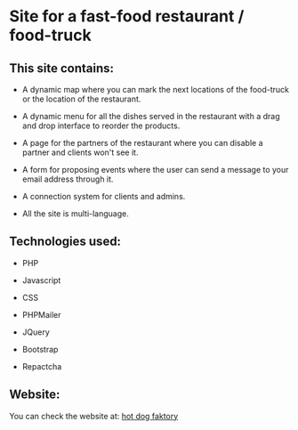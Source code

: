 # Site for a fast-food restaurant / food-truck



## This site contains: 

* A dynamic map where you can mark the next locations of the food-truck or the location of the restaurant.



* A dynamic menu for all the dishes served in the restaurant with a drag and drop interface to reorder the products.



* A page for the partners of the restaurant where you can disable a partner and clients won't see it.



* A form for proposing events where the user can send a message to your email address through it.



* A connection system for clients and admins.



* All the site is multi-language. 



## Technologies used:


* PHP

* Javascript

* CSS

* PHPMailer

* JQuery

* Bootstrap

* Repactcha

## Website:



You can check the website at: [hot dog faktory](https://www.esig-sandbox.ch/stefanepntsf/view/main.php)